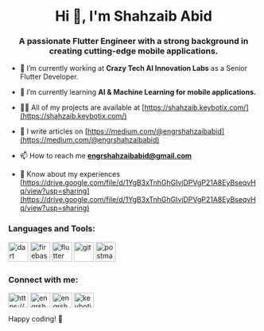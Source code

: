 <h1 align="center">Hi 👋, I'm Shahzaib Abid</h1>
<h3 align="center">A passionate Flutter Engineer with a strong background in creating cutting-edge mobile applications.</h3>

- 🔭 I’m currently working at **Crazy Tech AI Innovation Labs** as a Senior Flutter Developer.

- 🌱 I’m currently learning **AI & Machine Learning for mobile applications.**

- 👨‍💻 All of my projects are available at [https://shahzaib.keybotix.com/](https://shahzaib.keybotix.com/)

- 📝 I write articles on [https://medium.com/@engrshahzaibabid](https://medium.com/@engrshahzaibabid)

- 📫 How to reach me **engrshahzaibabid@gmail.com**

- 📄 Know about my experiences [https://drive.google.com/file/d/1YgB3xTnhGhGIvjDPVgP21A8EyBseqvHq/view?usp=sharing](https://drive.google.com/file/d/1YgB3xTnhGhGIvjDPVgP21A8EyBseqvHq/view?usp=sharing)

<h3 align="left">Languages and Tools:</h3>
<p align="left"> <img src="https://www.vectorlogo.zone/logos/dartlang/dartlang-icon.svg" alt="dart" width="40" height="40"/> </a> <img src="https://www.vectorlogo.zone/logos/firebase/firebase-icon.svg" alt="firebase" width="40" height="40"/> </a> <img src="https://www.vectorlogo.zone/logos/flutterio/flutterio-icon.svg" alt="flutter" width="40" height="40"/> </a> <img src="https://www.vectorlogo.zone/logos/git-scm/git-scm-icon.svg" alt="git" width="40" height="40"/> </a> <img src="https://www.vectorlogo.zone/logos/getpostman/getpostman-icon.svg" alt="postman" width="40" height="40"/> </a> </p>

<h3 align="left">Connect with me:</h3>
<p align="left">
<a href="https://linkedin.com/in/https://www.linkedin.com/in/engrshahzaibabid/" target="blank"><img align="center" src="https://raw.githubusercontent.com/rahuldkjain/github-profile-readme-generator/master/src/images/icons/Social/linked-in-alt.svg" alt="https://www.linkedin.com/in/engrshahzaibabid/" height="30" width="40" /></a>
<a href="https://instagram.com/engrshahzaibabid" target="blank"><img align="center" src="https://raw.githubusercontent.com/rahuldkjain/github-profile-readme-generator/master/src/images/icons/Social/instagram.svg" alt="engrshahzaibabid" height="30" width="40" /></a>
<a href="https://medium.com/engrshahzaibabid" target="blank"><img align="center" src="https://raw.githubusercontent.com/rahuldkjain/github-profile-readme-generator/master/src/images/icons/Social/medium.svg" alt="engrshahzaibabid" height="30" width="40" /></a>
<a href="https://www.youtube.com/@keybotix" target="blank"><img align="center" src="https://raw.githubusercontent.com/rahuldkjain/github-profile-readme-generator/master/src/images/icons/Social/youtube.svg" alt="keybotix" height="30" width="40" /></a>
</p>

Happy coding! 🚀
